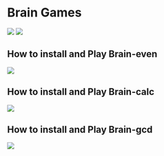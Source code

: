 <h1>Brain Games</h1>
<a href="https://codeclimate.com/github/sncorp04/project-lvl1-s450/maintainability"><img src="https://api.codeclimate.com/v1/badges/41ab46780d3808a1ba2b/maintainability" /></a>
<a href="https://travis-ci.org/sncorp04/project-lvl1-s450"><img src="https://travis-ci.org/sncorp04/project-lvl1-s450.svg?branch=master"></a>

<h2> How to install and Play Brain-even</h2>
<a href="https://asciinema.org/a/230058" target="_blank"><img src="https://asciinema.org/a/230058.svg" /></a>
<h2> How to install and Play Brain-calc</h2>
<a href="https://asciinema.org/a/230257" target="_blank"><img src="https://asciinema.org/a/230257.svg" /></a>
<h2> How to install and Play Brain-gcd</h2>
<a href="https://asciinema.org/a/230329" target="_blank"><img src="https://asciinema.org/a/230329.svg" /></a>

